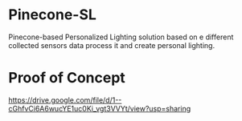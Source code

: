 # Pinecone-SL
Pinecone-based Personalized Lighting solution based on e different collected sensors data process it and create personal lighting. 

# Proof of Concept
https://drive.google.com/file/d/1--cGhfvCi6A6wucYE1uc0Ki_vgt3VVYt/view?usp=sharing


